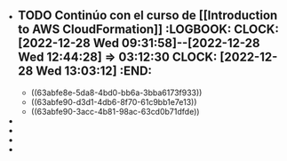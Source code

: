 - TODO Continúo con el curso de [[Introduction to AWS CloudFormation]]
  :LOGBOOK:
  CLOCK: [2022-12-28 Wed 09:31:58]--[2022-12-28 Wed 12:44:28] =>  03:12:30
  CLOCK: [2022-12-28 Wed 13:03:12]
  :END:
	-
	- ((63abfe8e-5da8-4bd0-bb6a-3bba6173f933))
	- ((63abfe90-d3d1-4db6-8f70-61c9bb1e7e13))
	- ((63abfe90-3acc-4b81-98ac-63cd0b71dfde))
-
-
-
-